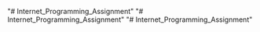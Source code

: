 "# Internet_Programming_Assignment" 
"# Internet_Programming_Assignment" 
"# Internet_Programming_Assignment" 
